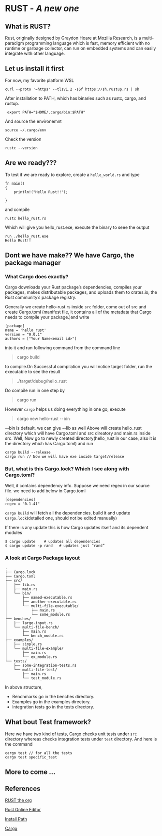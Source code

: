 # RUST - _A new one_

## What is RUST?
Rust, originally designed by Graydon Hoare at Mozilla Research, is a multi-paradigm programming language which is fast, memory efficient with no runtime or garbage collector, can run on embedded systems and can easily integrate with other language.

## Let us install it first
For now, my favorite platform WSL

` curl --proto '=https' --tlsv1.2 -sSf https://sh.rustup.rs | sh `

After installation to PATH, which has binaries such as rustc, cargo, and rustup.

` export PATH="$HOME/.cargo/bin:$PATH"`

And source the environemnt 

`source ~/.cargo/env`

Check the version

`rustc --version`
## Are we ready???
To test if we are ready to explore, create a `hello_world.rs` and type 
```
fn main()
{
    println!("Hello Rust!!");

}
```
and compile 

`rustc hello_rust.rs`

Which will give you hello_rust.exe, execute the binary to seee the output 
```
run ./hello_rust.exe
Hello Rust!!
```

## Dont we have make?? We have Cargo, the package manager
### What Cargo does exactly?
Cargo downloads your Rust package’s dependencies, compiles your packages, makes distributable packages, and uploads them to crates.io, the Rust community’s package registry. 

Generally we create hello-rust.rs inside `src` folder, come out of src and create Cargo.toml (manifest file,  it contains all of the metadata that Cargo needs to compile your package.)and write
```
[package]
name = 'hello_rust'
version = "0.0.1"
authors = ["Your Name<email id>"]
```
into it and run following command from the command line 
> cargo build

to compile.On Successful compilation you will notice target folder, run the executable to see the result
> ./target/debug/hello_rust

Do compile run in one step by 
>cargo run

However `cargo` helps us doing everything in one go, execute
> cargo new hello-rust --bin

--bin is default, we can give --lib as well
Above will create hello_rust directory which will have Cargo.toml and src direatory and main.rs inside src.
Well, Now go to newly created directory(hello_rust in our case, also it is the directory which has Cargo.toml) and run 
```
cargo build --release
cargo run // Now we will have exe inside target/release
```

### But, what is this Cargo.lock? Which I see along with Cargo.toml?
Well, it contains dependency info. Suppose we need regex in our source file. we need to add below in Cargo.toml
```
[dependencies]
regex = "0.1.41"
```
 `cargo build` will fetch all the dependencies, build it and update `Cargo.lock`(detailed one, should not be edited manually)
 
 If there is any update this is how Cargo updates itself and its dependent modules
 ```
 $ cargo update    # updates all dependencies
$ cargo update -p rand   # updates just “rand”
 ```

### A look at Cargo Package layout
```
.
├── Cargo.lock
├── Cargo.toml
├── src/
│   ├── lib.rs
│   ├── main.rs
│   └── bin/
│       ├── named-executable.rs
│       ├── another-executable.rs
│       └── multi-file-executable/
│           ├── main.rs
│           └── some_module.rs
├── benches/
│   ├── large-input.rs
│   └── multi-file-bench/
│       ├── main.rs
│       └── bench_module.rs
├── examples/
│   ├── simple.rs
│   └── multi-file-example/
│       ├── main.rs
│       └── ex_module.rs
└── tests/
    ├── some-integration-tests.rs
    └── multi-file-test/
        ├── main.rs
        └── test_module.rs

```
In above structure, 
- Benchmarks go in the benches directory.
- Examples go in the examples directory.
- Integration tests go in the tests directory.

## What bout Test framework?
Here we have two kind of tests, Cargo checks unit tests under `src ` directory whereas checks integration tests under `test` directory. And here is the command
```
cargo test // for all the tests
cargo test specific_test 
```

## More to come ...

## References

[RUST the org](http://rust-lang.org)

[Rust Online Editor](play.rust-lang.org)

[Install Path](https://www.rust-lang.org/tools/install)

[Cargo](https://doc.rust-lang.org/cargo/index.html)
